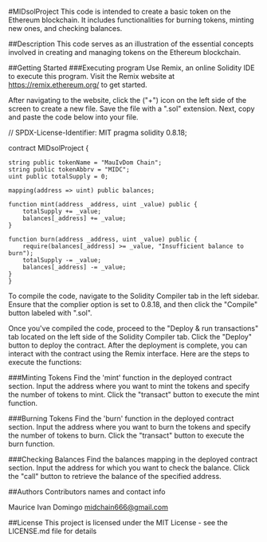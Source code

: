 #MIDsolProject
This code is intended to create a basic token on the Ethereum blockchain. It includes functionalities for burning tokens, minting new ones, and checking balances.

##Description
This code serves as an illustration of the essential concepts involved in creating and managing tokens on the Ethereum blockchain.

##Getting Started 
###Executing program
Use Remix, an online Solidity IDE to execute this program. Visit the Remix website at https://remix.ethereum.org/ to get started.

After navigating to the website, click the ("+") icon on the left side of the screen to create a new file. Save the file with a ".sol" extension. Next, copy and paste the code below into your file.

// SPDX-License-Identifier: MIT
pragma solidity 0.8.18;

contract MIDsolProject {

    string public tokenName = "MauIvDom Chain";
    string public tokenAbbrv = "MIDC";
    uint public totalSupply = 0;

    mapping(address => uint) public balances;

    function mint(address _address, uint _value) public {
        totalSupply += _value;
        balances[_address] += _value;
    }

    function burn(address _address, uint _value) public {
        require(balances[_address] >= _value, "Insufficient balance to burn");
        totalSupply -= _value;
        balances[_address] -= _value;
    }
    }

To compile the code, navigate to the Solidity Compiler tab in the left sidebar. Ensure that the complier option is set to 0.8.18, and then click the "Compile" button labeled with ".sol".

Once you've compiled the code, proceed to the "Deploy & run transactions" tab located on the left side of the Solidity Compiler tab. Click the "Deploy" button to deploy the contract. After the deployment is complete, you can interact with the contract using the Remix interface. 
Here are the steps to execute the functions:

###Minting Tokens
Find the 'mint' function in the deployed contract section.
Input the address where you want to mint the tokens and specify the number of tokens to mint.
Click the "transact" button to execute the mint function.

###Burning Tokens
Find the 'burn' function in the deployed contract section.
Input the address where you want to burn the tokens and specify the number of tokens to burn.
Click the "transact" button to execute the burn function.

###Checking Balances
Find the balances mapping in the deployed contract section.
Input the address for which you want to check the balance.
Click the "call" button to retrieve the balance of the specified address.

##Authors
Contributors names and contact info

Maurice Ivan Domingo
midchain666@gmail.com

##License
This project is licensed under the MIT License - see the LICENSE.md file for details
